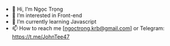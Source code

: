 - 👋 Hi, I’m Ngọc Trọng
- 👀 I’m interested in Front-end
- 🌱 I’m currently learning Javascript
- 📫 How to reach me [ngoctrong.krb@gmail.com] or Telegram: https://t.me/JohnTee47

<!---
Snipertee/Snipertee is a ✨ special ✨ repository because its `README.md` (this file) appears on your GitHub profile.
You can click the Preview link to take a look at your changes.
--->
